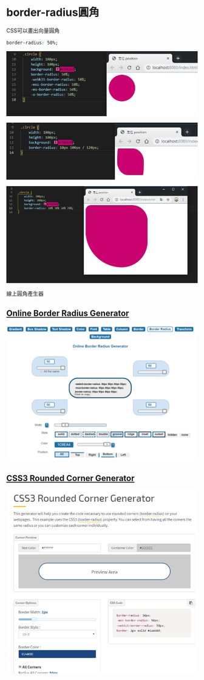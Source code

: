 # border-radius圓角

CSS可以畫出向量圓角

```css
border-radius: 50%;
```

![](.gitbook/assets/image%20%2822%29.png)

![](.gitbook/assets/image%20%2828%29.png)

![](.gitbook/assets/image%20%2820%29.png)

線上圓角產生器

## [Online Border Radius Generator](https://html-css-js.com/css/generator/border-radius/)

![](.gitbook/assets/image%20%2821%29.png)

## [CSS3 Rounded Corner Generator](https://www.cssportal.com/css3-rounded-corner/)

![](.gitbook/assets/image%20%2832%29.png)


